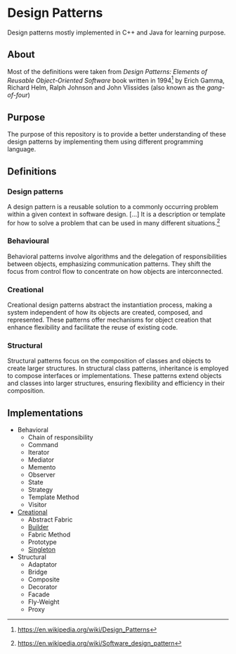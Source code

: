 # Design Patterns

Design patterns mostly implemented in C++ and Java for learning purpose.

## About

Most of the definitions were taken from *Design Patterns: Elements of Reusable Object-Oriented Software* book written in 1994[^ 1] by Erich Gamma, Richard Helm, Ralph Johnson and John Vlissides (also known as the *gang-of-four*) 

## Purpose

The purpose of this repository is to provide a better understanding of these design patterns by implementing them using different programming language.

## Definitions

### Design patterns

A design pattern is a reusable solution to a commonly occurring problem within a given context in software design. [...] It is a description or template for how to solve a problem that can be used in many different situations.[^2]

### Behavioural

Behavioral patterns involve algorithms and the delegation of  responsibilities between objects, emphasizing communication patterns.  They shift the focus from control flow to concentrate on how objects are interconnected.

### Creational

Creational design patterns abstract the instantiation process, making a system independent of how its objects are created, composed, and represented. These patterns offer mechanisms for object creation that enhance flexibility and facilitate the reuse of existing code.


### Structural

Structural patterns focus on the composition of classes and objects to  create larger structures. In structural class patterns, inheritance is  employed to compose interfaces or implementations. These patterns extend objects and classes into larger structures, ensuring flexibility and  efficiency in their composition.

## Implementations

- Behavioral
  - Chain of responsibility
  - Command
  - Iterator
  - Mediator
  - Memento
  - Observer
  - State
  - Strategy
  - Template Method
  - Visitor
- [Creational](Creational)
  - Abstract Fabric
  - [Builder](Creational/Builder)
  - Fabric Method
  - Prototype
  - [Singleton](Creational/Singleton)
- Structural
  - Adaptator
  - Bridge
  - Composite
  - Decorator
  - Facade
  - Fly-Weight
  - Proxy

[^1]: https://en.wikipedia.org/wiki/Design_Patterns
[^2]: https://en.wikipedia.org/wiki/Software_design_pattern

